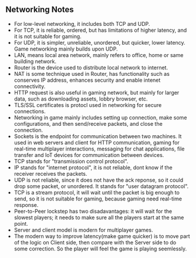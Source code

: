 ## Networking Notes
* For low-level networking, it includes both TCP and UDP. 
* For TCP, it is reliable, ordered, but has limitations of higher latency, and it is not suitable for gaming. 
* For UDP, it is simpler, unreliable, unordered, but quicker, lower latency. Game networking mainly builds upon UDP. 
* LAN, means local area network, mainly refers to office, home or same building network. 
* Router is the device used to distribute local network to internet. 
* NAT is some technique used in Router, has functionality such as conserves IP address, enhances security and enable intenet connectivity. 
* HTTP request is also useful in gaming network, but mainly for larger data, such as downloading assets, lobbry browser, etc. 
* TLS/SSL certificates is protocl used in networking for secure connections. 
* Networking in game mainly includes setting up connection, make some configurations, and then send/receive packets, and close the connection. 
* Sockets is the endpoint for communication between two machines. It used in web servers and client for HTTP communication, gaming for real-time multiplayer interactions, messaging for chat applications, file transfer and IoT devices for communication between devices. 
* TCP stands for "transmission control protocol". 
* IP stands for "internet protocol", it is not reliable, dont know if the receiver receives the packets. 
* UDP is not reliable, since it does not have the ack reponse, so it could drop some packet, or unordered. It stands for "user datagram protocol". 
* TCP is a stream protocol, it will wait until the packet is big enough to send, so it is not suitable for gaming, because gaming need real-time response. 
* Peer-to-Peer lockstep has two disadavantages: it will wait for the slowest players; it needs to make sure all the players start at the same point. 
* Server and client model is modern for multiplayer games. 
* The modern way to improve latency(make game quicker) is to move part of the logic on Client side, then compare with the Server side to do some correction. So the player will feel the game is playing seemlessly. 